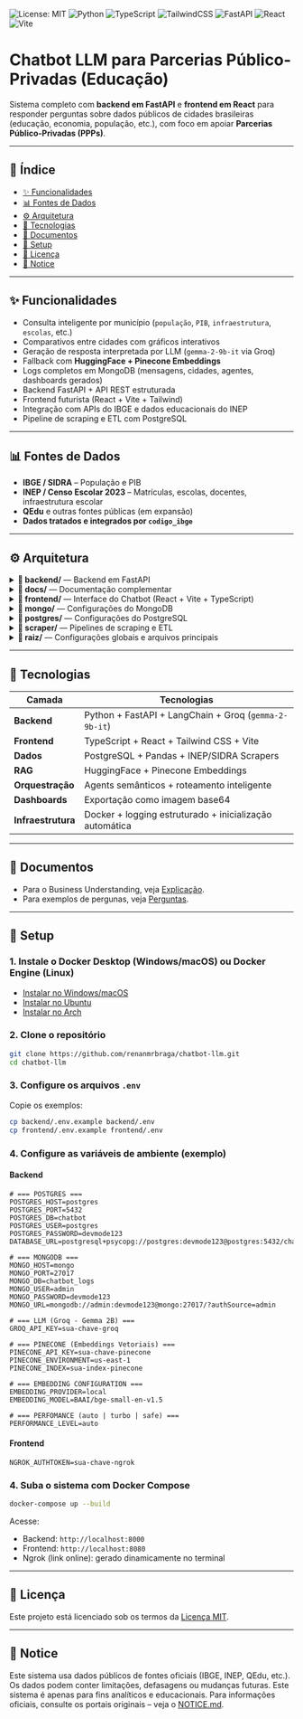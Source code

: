 ![License: MIT](https://img.shields.io/badge/License-MIT-yellow.svg?style=for-the-badge)
![Python](https://img.shields.io/badge/Python-3.13%2B-blue?style=for-the-badge&logo=python&logoColor=white)
![TypeScript](https://img.shields.io/badge/TypeScript-3178C6?style=for-the-badge&logo=typescript&logoColor=white)
![TailwindCSS](https://img.shields.io/badge/Tailwind_CSS-38B2AC?style=for-the-badge&logo=tailwind-css&logoColor=white)
![FastAPI](https://img.shields.io/badge/FastAPI-00C7B7?style=for-the-badge&logo=fastapi&logoColor=white)
![React](https://img.shields.io/badge/React-2023-%2361DAFB?style=for-the-badge&logo=react&logoColor=white)
![Vite](https://img.shields.io/badge/Vite-646CFF?style=for-the-badge&logo=vite&logoColor=white)

# Chatbot LLM para Parcerias Público-Privadas (Educação)

Sistema completo com **backend em FastAPI** e **frontend em React** para responder perguntas sobre dados públicos de cidades brasileiras (educação, economia, população, etc.), com foco em apoiar **Parcerias Público-Privadas (PPPs)**.

---

## 📌 Índice

- [✨ Funcionalidades](#-funcionalidades)
- [📊 Fontes de Dados](#-fontes-de-dados)
- [⚙️ Arquitetura](#️-arquitetura)
- [🧰 Tecnologias](#-tecnologias)
- [💬 Documentos](#-exemplos-de-perguntas)
- [🚀 Setup](#-setup)
- [📄 Licença](#-licença)
- [📢 Notice](#-notice)

---

## ✨ Funcionalidades

- Consulta inteligente por município (`população`, `PIB`, `infraestrutura`, `escolas`, etc.)
- Comparativos entre cidades com gráficos interativos
- Geração de resposta interpretada por LLM (`gemma-2-9b-it` via Groq)
- Fallback com **HuggingFace + Pinecone Embeddings**
- Logs completos em MongoDB (mensagens, cidades, agentes, dashboards gerados)
- Backend FastAPI + API REST estruturada
- Frontend futurista (React + Vite + Tailwind)
- Integração com APIs do IBGE e dados educacionais do INEP
- Pipeline de scraping e ETL com PostgreSQL

---

## 📊 Fontes de Dados

- **IBGE / SIDRA** – População e PIB
- **INEP / Censo Escolar 2023** – Matrículas, escolas, docentes, infraestrutura escolar
- **QEdu** e outras fontes públicas (em expansão)
- **Dados tratados e integrados por `codigo_ibge`**

---

## ⚙️ Arquitetura

<details>
<summary><strong>📁 backend/</strong> — Backend em FastAPI</summary>

```bash
├── config/               # Configurações específicas do backend (ngrok, environment, etc.)
├── core/                 # Agentes semânticos, roteadores, prompts e engine LLM
├── data/                 # Dados baixados e embeddings locais gerados
├── database/             # Conexões e funções auxiliares para PostgreSQL e MongoDB
├── startup/              # Inicialização automática de embeddings e serviços
├── tests/                # Testes automatizados do backend
├── uploads-temp/         # Diretório temporário para uploads do usuário
├── utils/                # Funções utilitárias (logs, embedder, retriever, etc.)
├── .dockerignore         # Arquivos ignorados no build da imagem Docker do backend
├── .env                  # Variáveis de ambiente reais (não versionadas)
├── .env.example          # Modelo de variáveis para ambiente backend
├── Dockerfile            # Dockerfile com build do backend em FastAPI
├── main.py               # Entrypoint principal da API FastAPI
└── requirements.txt      # Dependências Python do backend
```

</details>

<details>
<summary><strong>📁 docs/</strong> — Documentação complementar</summary>

```bash
├── Explicação.md         # Documento de Business Understanding do projeto
└── Perguntas.md          # Exemplos prontos de perguntas ao chatbot
```

</details>

<details>
<summary><strong>📁 frontend/</strong> — Interface do Chatbot (React + Vite + TypeScript)</summary>

```bash
├── ngrok/                # Variáveis do ngrok e script para expor endereço no terminal
├── public/               # Assets públicos servidos pelo Vite (favicon, index, etc.)
├── src/                  # Interface do chatbot (React + TypeScript)
├── .dockerignore         # Arquivos ignorados no build da imagem Docker do frontend
├── .env                  # Variáveis de ambiente reais do frontend
├── .env.example          # Modelo de variáveis para frontend
├── components.json       # Configurações opcionais de componentes dinâmicos
├── Dockerfile            # Dockerfile do frontend com suporte ao ngrok
├── eslint.config.js      # Configuração do ESLint (análise estática do código)
├── index.html            # HTML base usado pelo Vite para montar o app
├── package.json          # Lista de dependências, scripts e metadados do frontend
├── postcss.config.js     # Plugins de pós-processamento CSS (ex: autoprefixer)
├── tailwind.config.ts    # Configurações visuais customizadas do Tailwind
├── tsconfig.app.json     # Configuração TypeScript para a aplicação React
├── tsconfig.json         # Configuração global do TypeScript
├── tsconfig.node.json    # Configuração para scripts/utilitários Node.js
├── vite.config.ts        # Configuração do Vite (server, proxy, plugins)
└── yarn.lock             # Snapshot das dependências instaladas (Gerenciador Yarn)
```

</details>

<details>
<summary><strong>📁 mongo/</strong> — Configurações do MongoDB</summary>

```bash
└── mongod.conf           # Arquivo de configuração do MongoDB (log, path, porta)
```

</details>

<details>
<summary><strong>📁 postgres/</strong> — Configurações do PostgreSQL</summary>

```bash
├── init.sql              # Script de inicialização do banco PostgreSQL (tabelas, dados)
├── pg_hba.conf           # Configuração de acesso do PostgreSQL (host-based authentication)
└── postgresql.conf       # Configuração geral do PostgreSQL (port, logging, etc.)
```

</details>

<details>
<summary><strong>📁 scraper/</strong> — Pipelines de scraping e ETL</summary>

```bash
├── config/               # Arquivos de configuração e parâmetros de scraping
├── core/                 # Scrapers principais (SIDRA, INEP, QEdu, Portal da Transparência)
├── data/                 # Dados brutos, limpos e tratados pelo pipeline ETL
├── utils/                # Funções auxiliares de scraping e transformação
├── requirements.txt      # Dependências Python do scraper
└── scraper.py            # Pipeline central do scraping (orquestração dos módulos)
```

</details>

<details>
<summary><strong>📁 raiz/</strong> — Configurações globais e arquivos principais</summary>

```bash
├── .gitignore                   # Arquivos e pastas ignoradas pelo Git (ex: .env, __pycache__)
├── .pre-commit-config.yaml      # Configuração dos hooks automatizados de pré-commit
├── .prettierrc                  # Regras de formatação automática para o frontend
├── docker-compose.yml           # Orquestração de todos os serviços com Docker Compose
├── LICENSE                      # Licença MIT do projeto
├── mypy.ini                     # Regras de tipagem estática para o Python com mypy
├── NOTICE.md                    # Avisos sobre uso de dados públicos e fontes oficiais
├── pyrightconfig.json           # Regras de tipagem estática do TypeScript com Pyright
└── README.md                    # Documentação principal do projeto
```

</details>

---

## 🧰 Tecnologias

| Camada             | Tecnologias                                             |
| ------------------ | ------------------------------------------------------- |
| **Backend**        | Python + FastAPI + LangChain + Groq (`gemma-2-9b-it`)   |
| **Frontend**       | TypeScript + React + Tailwind CSS + Vite                |
| **Dados**          | PostgreSQL + Pandas + INEP/SIDRA Scrapers               |
| **RAG**            | HuggingFace + Pinecone Embeddings                       |
| **Orquestração**   | Agents semânticos + roteamento inteligente              |
| **Dashboards**     | Exportação como imagem base64                           |
| **Infraestrutura** | Docker + logging estruturado + inicialização automática |

---

## 💬 Documentos

- Para o Business Understanding, veja [Explicação](docs/Explicação.md).
- Para exemplos de pergunas, veja [Perguntas](docs/Perguntas.md).

---

## 🚀 Setup

### 1. Instale o Docker Desktop (Windows/macOS) ou Docker Engine (Linux)

- [Instalar no Windows/macOS](https://www.docker.com/products/docker-desktop/)
- [Instalar no Ubuntu](https://docs.docker.com/engine/install/ubuntu/)
- [Instalar no Arch](https://wiki.archlinux.org/title/Docker)

### 2. Clone o repositório

```bash
git clone https://github.com/renanmrbraga/chatbot-llm.git
cd chatbot-llm
```

### 3. Configure os arquivos `.env`

Copie os exemplos:

```bash
cp backend/.env.example backend/.env
cp frontend/.env.example frontend/.env
```

### 4. Configure as variáveis de ambiente (exemplo)

#### Backend

```dotenv
# === POSTGRES ===
POSTGRES_HOST=postgres
POSTGRES_PORT=5432
POSTGRES_DB=chatbot
POSTGRES_USER=postgres
POSTGRES_PASSWORD=devmode123
DATABASE_URL=postgresql+psycopg://postgres:devmode123@postgres:5432/chatbot

# === MONGODB ===
MONGO_HOST=mongo
MONGO_PORT=27017
MONGO_DB=chatbot_logs
MONGO_USER=admin
MONGO_PASSWORD=devmode123
MONGO_URL=mongodb://admin:devmode123@mongo:27017/?authSource=admin

# === LLM (Groq - Gemma 2B) ===
GROQ_API_KEY=sua-chave-groq

# === PINECONE (Embeddings Vetoriais) ===
PINECONE_API_KEY=sua-chave-pinecone
PINECONE_ENVIRONMENT=us-east-1
PINECONE_INDEX=sua-index-pinecone

# === EMBEDDING CONFIGURATION ===
EMBEDDING_PROVIDER=local
EMBEDDING_MODEL=BAAI/bge-small-en-v1.5

# === PERFOMANCE (auto | turbo | safe) ===
PERFORMANCE_LEVEL=auto
```

#### Frontend

```dotenv
NGROK_AUTHTOKEN=sua-chave-ngrok
```

### 4. Suba o sistema com Docker Compose

```bash
docker-compose up --build
```

Acesse:

- Backend: `http://localhost:8000`
- Frontend: `http://localhost:8080`
- Ngrok (link online): gerado dinamicamente no terminal

---

## 📄 Licença

Este projeto está licenciado sob os termos da [Licença MIT](./LICENSE).

---

## 📢 Notice

Este sistema usa dados públicos de fontes oficiais (IBGE, INEP, QEdu, etc.).
Os dados podem conter limitações, defasagens ou mudanças futuras.
Este sistema é apenas para fins analíticos e educacionais.
Para informações oficiais, consulte os portais originais – veja o [NOTICE.md](./NOTICE.md).
